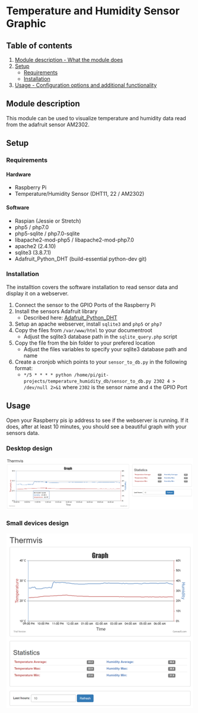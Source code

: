 # Temperature and Humidity Sensor Graphic

## Table of contents

1. [Module description - What the module does](#module-description)
2. [Setup](#setup)
    * [Requirements](#requirements)
    * [Installation](#Installation)
3. [Usage - Configuration options and additional functionality](#usage)

## Module description

This module can be used to visualize temperature and humidity data read from the adafruit sensor AM2302.

## Setup

### Requirements
#### Hardware
* Raspberry Pi
* Temperature/Humidity Sensor (DHT11, 22 / AM2302)

#### Software
* Raspian (Jessie or Stretch)
* php5 / php7.0
* php5-sqlite / php7.0-sqlite
* libapache2-mod-php5 / libapache2-mod-php7.0
* apache2 (2.4.10)
* sqlite3 (3.8.7.1)
* Adafruit_Python_DHT (build-essential python-dev git)

### Installation
The installtion covers the software installation to read sensor data and display it on a webserver.
1. Connect the sensor to the GPIO Ports of the Raspberry Pi
2. Install the sensors Adafruit library
    * Described here: [Adafruit_Python_DHT](https://github.com/adafruit/Adafruit_Python_DHT)
3. Setup an apache webserver, install `sqlite3` and `php5` or `php7`
4. Copy the files from `/var/www/html` to your documentroot
    * Adjust the sqlite3 database path in the `sqlite_query.php` script
5. Copy the file from the bin folder to your prefered location
    * Adjust the files variables to specify your sqlite3 database path and name
6. Create a cronjob which points to your `sensor_to_db.py` in the following format:
    * `*/5 * * * * python /home/pi/git-projects/temperature_humidity_db/sensor_to_db.py 2302 4 > /dev/null 2>&1` where `2302` is the sensor name and `4` the GPIO Port

## Usage

Open your Raspberry pis ip address to see if the webserver is running. If it does, after at least 10 minutes, you should see a beautiful graph with your sensors data.

### Desktop design
![Desktop design](examples/thermvis_desktop_example.PNG)

### Small devices design
![Small device design](examples/thermvis_small_device_example.PNG)


